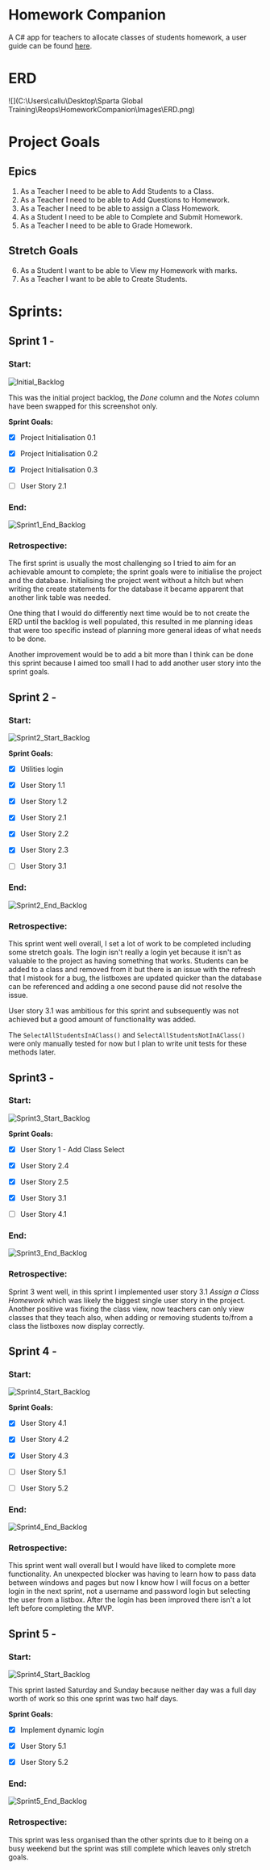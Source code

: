 # Homework Companion
A C# app for teachers to allocate classes of students homework, a user guide can be found [here](User_Guide.md).



# ERD

![](C:\Users\callu\Desktop\Sparta Global Training\Reops\HomeworkCompanion\Images\ERD.png)





# Project Goals

## Epics
1. As a Teacher I need to be able to Add Students to a Class.
2. As a Teacher I need to be able to Add Questions to Homework.
3. As a Teacher I need to be able to assign a Class Homework.
4. As a Student I need to be able to Complete and Submit Homework.
5. As a Teacher I need to be able to Grade Homework.
## Stretch Goals
6. As a Student I want to be able to View my Homework with marks.
7. As a Teacher I want to be able to Create Students.

   

   

# Sprints:

## Sprint 1 -

### Start:

![Initial_Backlog](Images/Backlog_0.png)

This was the initial project backlog, the *Done* column and the *Notes* column have been swapped for this screenshot only.



**Sprint Goals:**

- [x] Project Initialisation 0.1
- [x] Project Initialisation 0.2
- [x] Project Initialisation 0.3
- [ ] User Story 2.1





### End:

![Sprint1_End_Backlog](Images/Backlog_1.png)





### Retrospective:

The first sprint is usually the most challenging so I tried to aim for an achievable amount to complete; the sprint goals were to initialise the project and the database. Initialising the project went without a hitch but when writing the create statements for the database it became apparent that another link table was needed. 

One thing that I would do differently next time would be to not create the ERD until the backlog is well populated, this resulted in me planning ideas that were too specific instead of planning more general ideas of what needs to be done.

Another improvement would be to add a bit more than I think can be done this sprint because I aimed too small I had to add another user story into the sprint goals.





## Sprint 2 -

### Start:

![Sprint2_Start_Backlog](Images/Backlog_2.png)



**Sprint Goals:**

- [x] Utilities login

- [x] User Story 1.1
- [x] User Story 1.2
- [x] User Story 2.1
- [x] User Story 2.2
- [x] User Story 2.3
- [ ] User Story 3.1





### End:

![Sprint2_End_Backlog](Images/Backlog_3.png)





### Retrospective:

This sprint went well overall, I set a lot of work to be completed including some stretch goals. The login isn't really a login yet because it isn't as valuable to the project as having something that works. Students can be added to a class and removed from it but there is an issue with the refresh that I mistook for a bug, the listboxes are updated quicker than the database can be referenced and adding a one second pause did not resolve the issue.

User story 3.1 was ambitious for this sprint and subsequently was not achieved but a good amount of functionality was added.

The `SelectAllStudentsInAClass()` and `SelectAllStudentsNotInAClass()` were only manually tested for now but I plan to write unit tests for these methods later.





## Sprint3 -

### Start:

![Sprint3_Start_Backlog](Images/Backlog_4.png)



**Sprint Goals:**

- [x] User Story 1 - Add Class Select
- [x] User Story 2.4
- [x] User Story 2.5
- [x] User Story 3.1
- [ ] User Story 4.1





### End:

![Sprint3_End_Backlog](Images/Backlog_5.png)





### Retrospective:

Sprint 3 went well, in this sprint I implemented user story 3.1 *Assign a Class Homework* which was likely the biggest single user story in the project. Another positive was fixing the class view, now teachers can only view classes that they teach also, when adding or removing students to/from a class the listboxes now display correctly.





## Sprint 4 -

### Start:

![Sprint4_Start_Backlog](Images/Backlog_5.png)



**Sprint Goals:**

- [x] User Story 4.1
- [x] User Story 4.2
- [x] User Story 4.3
- [ ] User Story 5.1
- [ ] User Story 5.2





### End:

![Sprint4_End_Backlog](Images/Backlog_7.png)





### Retrospective:

This sprint went wall overall but I would have liked to complete more functionality. An unexpected blocker was having to learn how to pass data between windows and pages but now I know how I will focus on a better login in the next sprint, not a username and password login but selecting the user from a listbox. After the login has been improved there isn't a lot left before completing the MVP.





## Sprint 5 -

### Start:

![Sprint4_Start_Backlog](Images/Backlog_8.png)

This sprint lasted Saturday and Sunday because neither day was a full day worth of work so this one sprint was two half days.



**Sprint Goals:**

- [x] Implement dynamic login
- [x] User Story 5.1
- [x] User Story 5.2





### End:

![Sprint5_End_Backlog](Images/Backlog_9.png)





### Retrospective:

This sprint was less organised than the other sprints due to it being on a busy weekend but the sprint was still complete which leaves only stretch goals. 













